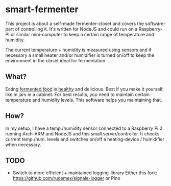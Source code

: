 # smart-fermenter
This project is about a self-made fermenter-closet and covers the software-part of controlling it.
It's written for NodeJS and could run on a Raspberry-PI or similar mini-computer to keep a certain range of temperature and humidity.

The current temperature + humidity is measured using sensors and if necessary a small heater and/or humidifier is turned on/off to keep the environment in the closet ideal for fermentation.

## What?
Eating [fermented food](https://en.wikipedia.org/wiki/List_of_fermented_foods) is [healthy](https://chriskresser.com/heal-your-gut-heal-your-brain/) and delicious. Best if you make it yourself, like in jars in a cabinet.
For best results, you need to maintain certain temperature and humidity levels. This software helps you maintaining that.

## How?
In my setup, I have a temp./humidity sensor connected to a Raspberry Pi 2 running Arch-ARM and NodeJS and this small server/controller.
It checks current temp./hum. levels and switches on/off a heating-device / humidifier when necessary.

## TODO
- Switch to more efficient + maintained logging-library
  Either this fork: https://github.com/rudemex/signale-logger or Pino
